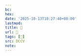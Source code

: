 ```yaml
---
bc:
hex:
date: '2025-10-13T10:27:40+08:00'
lastmod:
title: 􅔱
url: 􅔱
tags: [𩳇]
src: DCCV
note:
---
```

